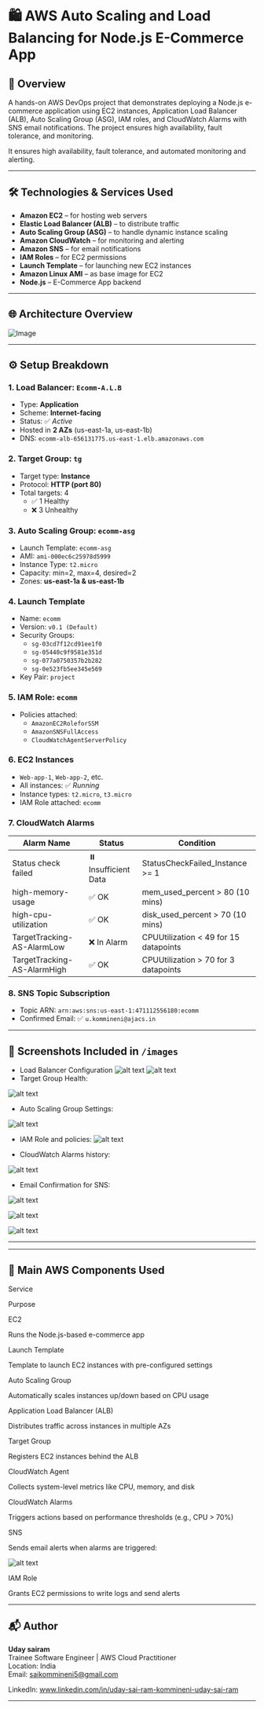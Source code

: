 # 🛍️ AWS Auto Scaling and Load Balancing for Node.js E-Commerce App

## 📌 Overview

A hands-on AWS DevOps project that demonstrates deploying a Node.js e-commerce application using EC2 instances, Application Load Balancer (ALB), Auto Scaling Group (ASG), IAM roles, and CloudWatch Alarms with SNS email notifications. The project ensures high availability, fault tolerance, and monitoring.

It ensures high availability, fault tolerance, and automated monitoring and alerting.

---

## 🛠️ Technologies & Services Used

- **Amazon EC2** – for hosting web servers
- **Elastic Load Balancer (ALB)** – to distribute traffic
- **Auto Scaling Group (ASG)** – to handle dynamic instance scaling
- **Amazon CloudWatch** – for monitoring and alerting
- **Amazon SNS** – for email notifications
- **IAM Roles** – for EC2 permissions
- **Launch Template** – for launching new EC2 instances
- **Amazon Linux AMI** – as base image for EC2
- **Node.js** – E-Commerce App backend

---

## 🌐 Architecture Overview

![Image](https://github.com/user-attachments/assets/e0fc40c4-1c32-4c1d-aa37-23984aa99271)
              

---

## ⚙️ Setup Breakdown

### 1. Load Balancer: `Ecomm-A.L.B`
- Type: **Application**
- Scheme: **Internet-facing**
- Status: ✅ *Active*
- Hosted in **2 AZs** (us-east-1a, us-east-1b)
- DNS: `ecomm-alb-656131775.us-east-1.elb.amazonaws.com`

### 2. Target Group: `tg`
- Target type: **Instance**
- Protocol: **HTTP (port 80)**
- Total targets: 4
  - ✅ 1 Healthy
  - ❌ 3 Unhealthy

### 3. Auto Scaling Group: `ecomm-asg`
- Launch Template: `ecomm-asg`
- AMI: `ami-000ec6c25978d5999`
- Instance Type: `t2.micro`
- Capacity: min=2, max=4, desired=2
- Zones: **us-east-1a & us-east-1b**

### 4. Launch Template
- Name: `ecomm`
- Version: `v0.1 (Default)`
- Security Groups:
  - `sg-03cd7f12cd91ee1f0`
  - `sg-05440c9f9581e351d`
  - `sg-077a0750357b2b282`
  - `sg-0e523fb5ee345e569`
- Key Pair: `project`

### 5. IAM Role: `ecomm`
- Policies attached:
  - `AmazonEC2RoleforSSM`
  - `AmazonSNSFullAccess`
  - `CloudWatchAgentServerPolicy`

### 6. EC2 Instances
- `Web-app-1`, `Web-app-2`, etc.
- All instances: ✅ *Running*
- Instance types: `t2.micro`, `t3.micro`
- IAM Role attached: `ecomm`

### 7. CloudWatch Alarms
| Alarm Name                             | Status     | Condition                             |
|----------------------------------------|------------|----------------------------------------|
| Status check failed <Web-app-1>        | ⏸️ Insufficient Data | StatusCheckFailed_Instance >= 1         |
| high-memory-usage <Web-app-1>          | ✅ OK       | mem_used_percent > 80 (10 mins)        |
| high-cpu-utilization <Web-app-1>       | ✅ OK       | disk_used_percent > 70 (10 mins)       |
| TargetTracking-AS-AlarmLow             | ❌ In Alarm | CPUUtilization < 49 for 15 datapoints  |
| TargetTracking-AS-AlarmHigh            | ✅ OK       | CPUUtilization > 70 for 3 datapoints   |

### 8. SNS Topic Subscription
- Topic ARN: `arn:aws:sns:us-east-1:471112556180:ecomm`
- Confirmed Email: ✅ `u.kommineni@ajacs.in`

---

## 📸 Screenshots Included in `/images`

- Load Balancer Configuration
![alt text](<A.LB provisioning status image-9.png>)
![alt text](<A.L.B status active image-13.png>)
- Target Group Health:

![alt text](<Create Target group image-2.png>)

- Auto Scaling Group Settings:

![alt text](<Auto scaling group size image-3.png>)

- IAM Role and policies:
![alt text](<ecomm iam role image-15.png>)

- CloudWatch Alarms history:

![alt text](<cloudwatch alaram image-12.png>)

- Email Confirmation for SNS:

![alt text](<confirm subscription email notification image-7.png>)

![alt text](<Ecomm-sns confrmation status email notification image-8.png>)

![alt text](<Email notification alert image -10.png>)

---
---

## 🧩 Main AWS Components Used

Service

Purpose

EC2

Runs the Node.js-based e-commerce app

Launch Template

Template to launch EC2 instances with pre-configured settings

Auto Scaling Group

Automatically scales instances up/down based on CPU usage

Application Load Balancer (ALB)

Distributes traffic across instances in multiple AZs

Target Group

Registers EC2 instances behind the ALB

CloudWatch Agent

Collects system-level metrics like CPU, memory, and disk

CloudWatch Alarms

Triggers actions based on performance thresholds (e.g., CPU > 70%)

SNS

Sends email alerts when alarms are triggered:

![alt text](Email-alert.png)

IAM Role

Grants EC2 permissions to write logs and send alerts


---

## 📬 Author

**Uday sairam**  
Trainee Software Engineer | AWS Cloud Practitioner  
Location: India  
Email: saikommineni5@gmail.com 

LinkedIn: www.linkedin.com/in/uday-sai-ram-kommineni-uday-sai-ram

---
